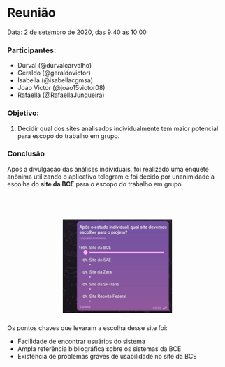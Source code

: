 # Reunião

Data: 2 de setembro de 2020, das 9:40 as 10:00

### Participantes:
- Durval (@durvalcarvalho)
- Geraldo (@geraldovictor)
- Isabella (@isabellacgmsa)
- Joao Victor (@joao15victor08)
- Rafaella (@RafaellaJunqueira)

### Objetivo:
1. Decidir qual dos sites analisados individualmente tem maior potencial para escopo do trabalho em grupo.


### Conclusão

Após a divulgação das análises individuais, foi realizado uma enquete anônima utilizando o aplicativo telegram e foi decido por unanimidade a escolha do **site da BCE** para o escopo do trabalho em grupo.

<h1 align="center">
  <br>
    <a href="logo.png">
      <img src="docs/_media/assets/images/print_screen/enquete_1.jpg" alt="Enquete para definir o escopo do trabalho" width="250">
    </a>
  <br>
</h1>

Os pontos chaves que levaram a escolha desse site foi:
* Facilidade de encontrar usuários do sistema
* Ampla referência bibliográfica sobre os sistemas da BCE
* Existência de problemas graves de usabilidade no site da BCE
